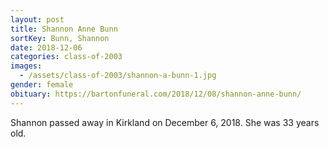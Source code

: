 ```yaml
---
layout: post
title: Shannon Anne Bunn
sortKey: Bunn, Shannon
date: 2018-12-06
categories: class-of-2003
images:
  - /assets/class-of-2003/shannon-a-bunn-1.jpg
gender: female
obituary: https://bartonfuneral.com/2018/12/08/shannon-anne-bunn/
---
```

Shannon passed away in Kirkland on December 6, 2018. She was 33 years old.